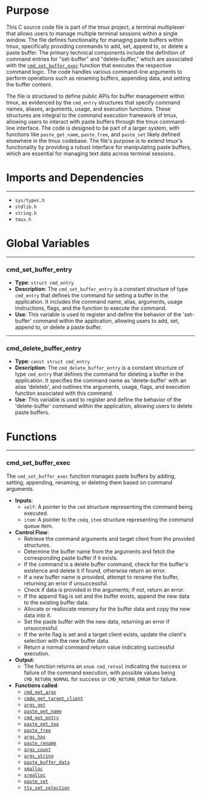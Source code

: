# Purpose
This C source code file is part of the tmux project, a terminal multiplexer that allows users to manage multiple terminal sessions within a single window. The file defines functionality for managing paste buffers within tmux, specifically providing commands to add, set, append to, or delete a paste buffer. The primary technical components include the definition of command entries for "set-buffer" and "delete-buffer," which are associated with the [`cmd_set_buffer_exec`](#cmd_set_buffer_exec) function that executes the respective command logic. The code handles various command-line arguments to perform operations such as renaming buffers, appending data, and setting the buffer content.

The file is structured to define public APIs for buffer management within tmux, as evidenced by the `cmd_entry` structures that specify command names, aliases, arguments, usage, and execution functions. These structures are integral to the command execution framework of tmux, allowing users to interact with paste buffers through the tmux command-line interface. The code is designed to be part of a larger system, with functions like `paste_get_name`, `paste_free`, and `paste_set` likely defined elsewhere in the tmux codebase. The file's purpose is to extend tmux's functionality by providing a robust interface for manipulating paste buffers, which are essential for managing text data across terminal sessions.
# Imports and Dependencies

---
- `sys/types.h`
- `stdlib.h`
- `string.h`
- `tmux.h`


# Global Variables

---
### cmd_set_buffer_entry
- **Type**: `struct cmd_entry`
- **Description**: The `cmd_set_buffer_entry` is a constant structure of type `cmd_entry` that defines the command for setting a buffer in the application. It includes the command name, alias, arguments, usage instructions, flags, and the function to execute the command.
- **Use**: This variable is used to register and define the behavior of the 'set-buffer' command within the application, allowing users to add, set, append to, or delete a paste buffer.


---
### cmd_delete_buffer_entry
- **Type**: `const struct cmd_entry`
- **Description**: The `cmd_delete_buffer_entry` is a constant structure of type `cmd_entry` that defines the command for deleting a buffer in the application. It specifies the command name as 'delete-buffer' with an alias 'deleteb', and outlines the arguments, usage, flags, and execution function associated with this command.
- **Use**: This variable is used to register and define the behavior of the 'delete-buffer' command within the application, allowing users to delete paste buffers.


# Functions

---
### cmd_set_buffer_exec<!-- {{#callable:cmd_set_buffer_exec}} -->
The `cmd_set_buffer_exec` function manages paste buffers by adding, setting, appending, renaming, or deleting them based on command arguments.
- **Inputs**:
    - `self`: A pointer to the `cmd` structure representing the command being executed.
    - `item`: A pointer to the `cmdq_item` structure representing the command queue item.
- **Control Flow**:
    - Retrieve the command arguments and target client from the provided structures.
    - Determine the buffer name from the arguments and fetch the corresponding paste buffer if it exists.
    - If the command is a delete buffer command, check for the buffer's existence and delete it if found, otherwise return an error.
    - If a new buffer name is provided, attempt to rename the buffer, returning an error if unsuccessful.
    - Check if data is provided in the arguments; if not, return an error.
    - If the append flag is set and the buffer exists, append the new data to the existing buffer data.
    - Allocate or reallocate memory for the buffer data and copy the new data into it.
    - Set the paste buffer with the new data, returning an error if unsuccessful.
    - If the write flag is set and a target client exists, update the client's selection with the new buffer data.
    - Return a normal command return value indicating successful execution.
- **Output**:
    - The function returns an `enum cmd_retval` indicating the success or failure of the command execution, with possible values being `CMD_RETURN_NORMAL` for success or `CMD_RETURN_ERROR` for failure.
- **Functions called**:
    - [`cmd_get_args`](cmd.c.driver.md#cmd_get_args)
    - [`cmdq_get_target_client`](cmd-queue.c.driver.md#cmdq_get_target_client)
    - [`args_get`](arguments.c.driver.md#args_get)
    - [`paste_get_name`](paste.c.driver.md#paste_get_name)
    - [`cmd_get_entry`](cmd.c.driver.md#cmd_get_entry)
    - [`paste_get_top`](paste.c.driver.md#paste_get_top)
    - [`paste_free`](paste.c.driver.md#paste_free)
    - [`args_has`](arguments.c.driver.md#args_has)
    - [`paste_rename`](paste.c.driver.md#paste_rename)
    - [`args_count`](arguments.c.driver.md#args_count)
    - [`args_string`](arguments.c.driver.md#args_string)
    - [`paste_buffer_data`](paste.c.driver.md#paste_buffer_data)
    - [`xmalloc`](xmalloc.c.driver.md#xmalloc)
    - [`xrealloc`](xmalloc.c.driver.md#xrealloc)
    - [`paste_set`](paste.c.driver.md#paste_set)
    - [`tty_set_selection`](tty.c.driver.md#tty_set_selection)


